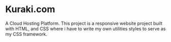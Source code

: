 # Kuraki.com
A Cloud Hosting Platform. This project is a responsive website project built with HTML, and CSS where i have to write my own utilities styles to serve as my CSS framework. 
